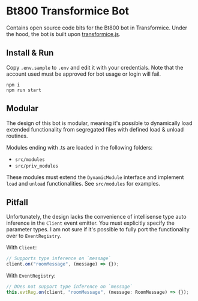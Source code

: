 # Bt800 Transformice Bot
Contains open source code bits for the Bt800 bot in Transformice. Under the hood, the bot is built upon [transformice.js](https://github.com/cheeseformice/transformice.js).

## Install & Run
Copy `.env.sample` to `.env` and edit it with your credentials. Note that the account used must be approved for bot usage or login will fail.

```
npm i
npm run start
```

## Modular
The design of this bot is modular, meaning it's possible to dynamically load extended functionality from segregated files with defined load & unload routines.

Modules ending with .ts are loaded in the following folders:
- `src/modules`
- `src/priv_modules`

These modules must extend the `DynamicModule` interface and implement `load` and `unload` functionalities. See `src/modules` for examples.

## Pitfall
Unfortunately, the design lacks the convenience of intellisense type auto inference in the `Client` event emitter. You must explicitly specify the parameter types. I am not sure if it's possible to fully port the functionality over to `EventRegistry`.

With `Client`:
```ts
// Supports type inference on `message`
client.on("roomMessage", (message) => {});
```

With `EventRegistry`:
```ts
// DOes not support type inference on `message`
this.evtReg.on(client, "roomMessage", (message: RoomMessage) => {});
```
